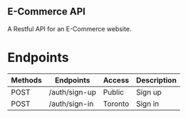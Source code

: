 ## E-Commerce API
A Restful API for an E-Commerce website.

# Endpoints
| Methods       | Endpoints              | Access            | Description |
| ------------- | -------------          | --------          | ----------- |
| POST          | /auth/sign-up          | Public            | Sign up     |
| POST          | /auth/sign-in          | Toronto           | Sign in     |